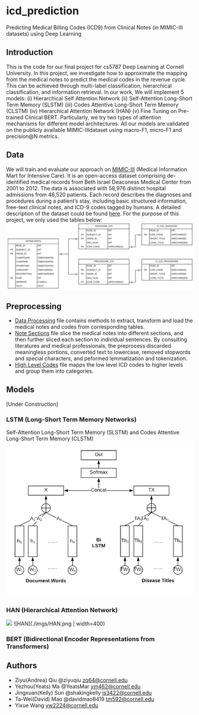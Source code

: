 # icd_prediction
Predicting Medical Billing Codes (ICD9) from Clinical Notes (in MIMIC-III datasets) using Deep Learning

## Introduction
This is the code for our final project for cs5787 Deep Learning at Cornell University. In this project, we investigate how to approximate the mapping from the medical notes to predict the medical codes in the revenue cycle. This can be achieved through multi-label classification, hierarchical classification, and information retrieval. In our work, We will implement 5 models: (i) Hierarchical Self Attention Network (ii) Self-Attention Long-Short Term Memory (SLSTM) (iii) Codes Attentive Long-Short Term Memory (CLSTM) (iv) Hierarchical Attention Network (HAN) (v) Fine Tuning on Pre-trained Clinical BERT.
Particularly, we try two types of attention mechanisms for different model architectures. All our models are validated on the publicly available MIMIC-IIIdataset using macro-F1, micro-F1 and precision@N metrics.

## Data
We will train and evaluate our approach on [MIMIC-III](https://www.nature.com/articles/sdata201635) (Medical Information Mart for Intensive Care). It is an open-access dataset comprising de-identified medical records from Beth Israel Deaconess Medical Center from 2001 to 2012. The data is associated with 58,976 distinct hospital admissions from 46,520 patients. Each record describes the diagnoses and procedures during a patient’s stay, including basic structured information, free-text clinical notes, and ICD-9 codes tagged by humans. A detailed description of the dataset could be found [here](https://mimic.physionet.org/). For the purpose of this project, we only used the tables below:
![Data Schema](./imgs/Schema.png)

## Preprocessing
- [Data Processing](./Preprocess/data_processing.ipynb) file contains methods to extract, transform and load the medical notes and codes from corresponding tables. 
- [Note Sections](./Preprocess/note_sections.ipynb) file slice the medical notes into different sections, and then further sliced each section to individual sentences. By consulting literatures and medical professionals, the preprocess discarded meaningless portions, converted text to lowercase, removed stopwords and special characters, and peformed lemmatization and tokenization.
- [High Level Codes](./Preprocess/high_lvl_codes.ipynb) file mapps the low level ICD codes to higher levels and group them into categories.

## Models
[Under Construction]
### LSTM (Long-Short Term Memory Networks)
Self-Attention Long-Short Term Memory (SLSTM) and Codes Attentive Long-Short Term Memory (CLSTM)
![LSTM](./imgs/LSTM.png)

### HAN (Hierarchical Attention Network)
<img src="https://github.com/ziyuqiu/icd_prediction/imgs/HAN.png" width="400">
![HAN](./imgs/HAN.png | width=400)

### BERT (Bidirectional Encoder Representations from Transformers)



## Authors

- Ziyu(Andrea) Qiu @ziyuqiu zq64@cornell.edu
- Yezhou(Yeats) Ma @YeatsMar ym462@cornell.edu
- Jingxuan(Kelly) Sun @shakingkelly js3422@cornell.edu
- Ta-Wei(David) Mao @davidmao8419 tm592@cornell.edu
- Yixue Wang yw2224@cornell.edu

